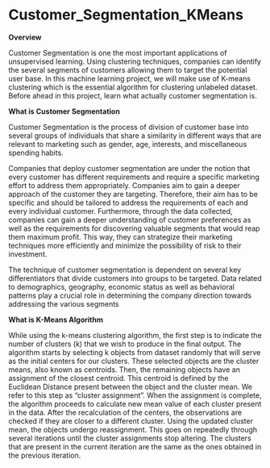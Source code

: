 # Customer_Segmentation_KMeans

**Overview**

Customer Segmentation is one the most important applications of unsupervised learning. Using clustering techniques, companies can identify the several segments of customers allowing them to target the potential user base. In this machine learning project, we will make use of K-means clustering which is the essential algorithm for clustering unlabeled dataset. Before ahead in this project, learn what actually customer segmentation is.

**What is Customer Segmentation**

Customer Segmentation is the process of division of customer base into several groups of individuals that share a similarity in different ways that are relevant to marketing such as gender, age, interests, and miscellaneous spending habits.

Companies that deploy customer segmentation are under the notion that every customer has different requirements and require a specific marketing effort to address them appropriately. Companies aim to gain a deeper approach of the customer they are targeting. Therefore, their aim has to be specific and should be tailored to address the requirements of each and every individual customer. Furthermore, through the data collected, companies can gain a deeper understanding of customer preferences as well as the requirements for discovering valuable segments that would reap them maximum profit. This way, they can strategize their marketing techniques more efficiently and minimize the possibility of risk to their investment.

The technique of customer segmentation is dependent on several key differentiators that divide customers into groups to be targeted. Data related to demographics, geography, economic status as well as behavioral patterns play a crucial role in determining the company direction towards addressing the various segments

**What is K-Means Algorithm**

While using the k-means clustering algorithm, the first step is to indicate the number of clusters (k) that we wish to produce in the final output. The algorithm starts by selecting k objects from dataset randomly that will serve as the initial centers for our clusters. These selected objects are the cluster means, also known as centroids. Then, the remaining objects have an assignment of the closest centroid. This centroid is defined by the Euclidean Distance present between the object and the cluster mean. We refer to this step as “cluster assignment”. When the assignment is complete, the algorithm proceeds to calculate new mean value of each cluster present in the data. After the recalculation of the centers, the observations are checked if they are closer to a different cluster. Using the updated cluster mean, the objects undergo reassignment. This goes on repeatedly through several iterations until the cluster assignments stop altering. The clusters that are present in the current iteration are the same as the ones obtained in the previous iteration.

